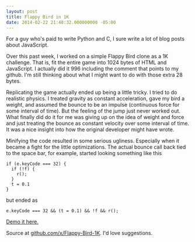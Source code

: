 ```yaml
---
layout: post
title: Flappy Bird in 1K
date: 2014-02-22 21:48:32.000000000 -05:00
---
```

For a guy who's paid to write Python and C, I sure write a lot of blog posts about JavaScript.

Over this past week, I worked on a simple Flappy Bird clone as a 1K challenge. That is, fit the entire game into 1024 bytes of HTML and JavaScript. I actually did it 996 including the comment that points to my github. I'm still thinking about what I might want to do with those extra 28 bytes.

Replicating the game actually ended up being a little tricky. I tried to do realistic physics. I treated gravity as constant acceleration, gave my bird a weight, and assumed the bounce to be an impulse (continuous force for some interval of time). But the feeling of the jump just never worked out. What finally did do it for me was giving up on the idea of weight and force and just treating the bounce as constant velocity over some interval of time. It was a nice insight into how the original developer might have wrote.

Minifying the code resulted in some serious ugliness. Especially when it became a fight for the little optimizations. The actual bounce call back tied to the space bar, for example, started looking something like this
```
if (e.keyCode === 32) {
  if (!f) {
    r();
  }
  t = 0.1
}
```
but ended as
```
e.keyCode === 32 && (t = 0.1) && !f && r();
```

[Demo it here.](http://devon.peticol.as/Flappy-Bird-1k/flappy-min.html)

Source at [github.com/x/Flappy-Bird-1K](https://github.com/x/Flappy-Bird-1k). I'd love suggestions.
